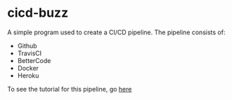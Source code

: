 # cicd-buzz

A simple program used to create a CI/CD pipeline. The pipeline consists of:
* Github
* TravisCI
* BetterCode
* Docker
* Heroku

To see the tutorial for this pipeline, go [here](https://medium.com/bettercode/how-to-build-a-modern-ci-cd-pipeline-5faa01891a5b)
